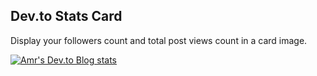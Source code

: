 ## Dev.to Stats Card

Display your followers count and total post views count in a card image.

<a href="https://dev.to/amrelmohamady" target="_blank">
  <img src="https://amrelmohamady-devto-stats.cyclic.app/" alt="Amr's Dev.to Blog stats" />
</a>
